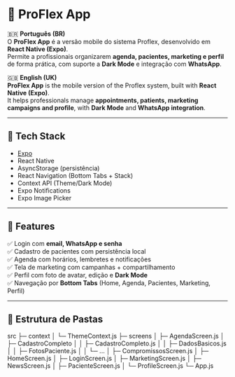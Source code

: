 # 📱 ProFlex App

🇧🇷 **Português (BR)**  
O **ProFlex App** é a versão mobile do sistema Proflex, desenvolvido em **React Native (Expo)**.  
Permite a profissionais organizarem **agenda, pacientes, marketing e perfil** de forma prática, com suporte a **Dark Mode** e integração com **WhatsApp**.

🇬🇧 **English (UK)**  
**ProFlex App** is the mobile version of the Proflex system, built with **React Native (Expo)**.  
It helps professionals manage **appointments, patients, marketing campaigns and profile**, with **Dark Mode** and **WhatsApp integration**.

---

## 🔧 Tech Stack
- [Expo](https://expo.dev/)
- React Native
- AsyncStorage (persistência)
- React Navigation (Bottom Tabs + Stack)
- Context API (Theme/Dark Mode)
- Expo Notifications
- Expo Image Picker

---

## 🚀 Features
✅ Login com **email, WhatsApp e senha**  
✅ Cadastro de pacientes com persistência local  
✅ Agenda com horários, lembretes e notificações  
✅ Tela de marketing com campanhas + compartilhamento  
✅ Perfil com foto de avatar, edição e **Dark Mode**  
✅ Navegação por **Bottom Tabs** (Home, Agenda, Pacientes, Marketing, Perfil)  

---

## 📂 Estrutura de Pastas
src
├─ context
│ └─ ThemeContext.js
├─ screens
│ ├─ AgendaScreen.js
│ ├─ CadastroCompleto
│ │ ├─ CadastroCompleto.js
│ │ ├─ DadosBasicos.js
│ │ ├─ FotosPaciente.js
│ │ └─ ...
│ ├─ CompromissosScreen.js
│ ├─ HomeScreen.js
│ ├─ LoginScreen.js
│ ├─ MarketingScreen.js
│ ├─ NewsScreen.js
│ ├─ PacienteScreen.js
│ └─ ProfileScreen.js
└─ App.js

